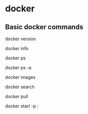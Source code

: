 # docker

## Basic docker commands

docker version

docker info

docker ps 

docker ps -a

docker images

docker search <imageName>

docker pull <imageName>

docker start -p <HostPort>:<ContainerPort> <imageName>
